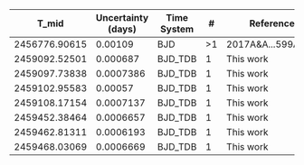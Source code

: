 |T_mid        |Uncertainty (days)|Time System|#  |Reference                             |
|-------------|------------------|-----------|---|--------------------------------------|
|2456776.90615|0.00109           |BJD        |>1 |2017A&A...599A...3L                   |
|2459092.52501|0.000687          |BJD_TDB    |1  |This work                             |
|2459097.73838|0.0007386         |BJD_TDB    |1  |This work                             |
|2459102.95583|0.00057           |BJD_TDB    |1  |This work                             |
|2459108.17154|0.0007137         |BJD_TDB    |1  |This work                             |
|2459452.38464|0.0006657         |BJD_TDB    |1  |This work                             |
|2459462.81311|0.0006193         |BJD_TDB    |1  |This work                             |
|2459468.03069|0.0006669         |BJD_TDB    |1  |This work                             |
